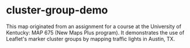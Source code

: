 # cluster-group-demo
This map originated from an assignment for a course at the University of Kentucky: MAP 675 (New Maps Plus program). It demonstrates the use of Leaflet's marker cluster groups by mapping traffic lights in Austin, TX.
